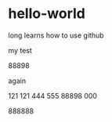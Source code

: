 # hello-world
long learns how to use github


my test


88898


again


121 121	444 555 88898 000




888888
